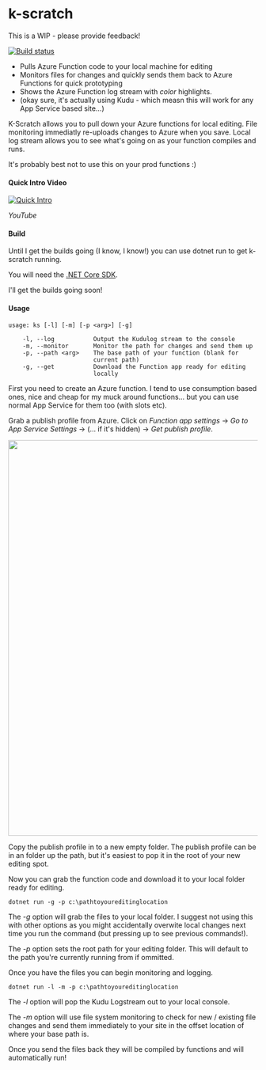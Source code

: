 # k-scratch

This is a WIP - please provide feedback!

[![Build status](https://ci.appveyor.com/api/projects/status/3e3bkjyc7ia4gy59/branch/master?svg=true)](https://ci.appveyor.com/project/jakkaj/k-scratch/branch/master)

 - Pulls Azure Function code to your local machine for editing
 - Monitors files for changes and quickly sends them back to Azure Functions for quick prototyping
 - Shows the Azure Function log stream with *color* highlights. 
 - (okay sure, it's actually using Kudu - which measn this will work for any App Service based site...)


K-Scratch allows you to pull down your Azure functions for local editing. File monitoring immediatly re-uploads changes to Azure when you save. Local log stream allows you to see what's going on as your function compiles and runs. 

It's probably best not to use this on your prod functions :)

#### Quick Intro Video
[![Quick Intro](http://img.youtube.com/vi/J6y_K6dUhSQ/0.jpg)](http://www.youtube.com/watch?v=J6y_K6dUhSQ "Quick Intro")

*YouTube*

#### Build

Until I get the builds going (I know, I know!) you can use dotnet run to get k-scratch running. 

You will need the [.NET Core SDK](https://www.microsoft.com/net/core/#windowsvs2017). 

I'll get the builds going soon!

#### Usage

```
usage: ks [-l] [-m] [-p <arg>] [-g]

    -l, --log           Output the Kudulog stream to the console
    -m, --monitor       Monitor the path for changes and send them up
    -p, --path <arg>    The base path of your function (blank for
                        current path)
    -g, --get           Download the Function app ready for editing
                        locally
```

First you need to create an Azure function. I tend to use consumption based ones, nice and cheap for my muck around functions... but you can use normal App Service for them too (with slots etc). 

Grab a publish profile from Azure. Click on *Function app settings* -> *Go to App Service Settings* -> (... if it's hidden) -> *Get publish profile*. 

<image src="https://cloud.githubusercontent.com/assets/5225782/23344608/ac7c44d4-fcd3-11e6-90f2-0291a31f1522.gif" width="800px"/>

Copy the publish profile in to a new empty folder. The publish profile can be in an folder up the path, but it's easiest to pop it in the root of your new editing spot. 

Now you can grab the function code and download it to your local folder ready for editing. 

```
dotnet run -g -p c:\pathtoyoureditinglocation
```

The *-g* option will grab the files to your local folder. I suggest not using this with other options as you might accidentally overwite local changes next time you run the command (but pressing up to see previous commands!).

The *-p* option sets the root path for your editing folder. This will default to the path you're currently running from if ommitted. 

Once you have the files you can begin monitoring and logging. 

```
dotnet run -l -m -p c:\pathtoyoureditinglocation
```

The *-l* option will pop the Kudu Logstream out to your local console. 

The *-m* option will use file system monitoring to check for new / existing file changes and send them immediately to your site in the offset location of where your base path is.

Once you send the files back they will be compiled by functions and will automatically run!

 